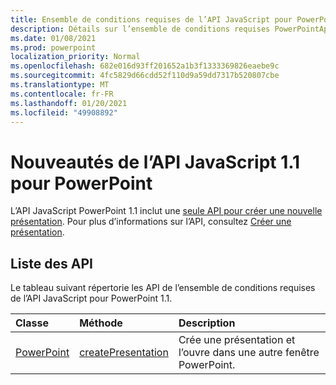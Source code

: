 ```yaml
---
title: Ensemble de conditions requises de l’API JavaScript pour PowerPoint 1.1
description: Détails sur l’ensemble de conditions requises PowerPointApi 1.1.
ms.date: 01/08/2021
ms.prod: powerpoint
localization_priority: Normal
ms.openlocfilehash: 682e016d93ff201652a1b3f1333369826eaebe9c
ms.sourcegitcommit: 4fc5829d66cdd52f110d9a59dd7317b520807cbe
ms.translationtype: MT
ms.contentlocale: fr-FR
ms.lasthandoff: 01/20/2021
ms.locfileid: "49908892"
---
```

# <a name="whats-new-in-powerpoint-javascript-api-11"></a>Nouveautés de l’API JavaScript 1.1 pour PowerPoint

L’API JavaScript PowerPoint 1.1 inclut une [seule API pour créer une nouvelle présentation](/javascript/api/powerpoint#powerpoint-createpresentation-base64file-). Pour plus d’informations sur l’API, consultez [Créer une présentation](../../powerpoint/powerpoint-add-ins.md#create-a-presentation).

## <a name="api-list"></a>Liste des API

Le tableau suivant répertorie les API de l’ensemble de conditions requises de l’API JavaScript pour PowerPoint 1.1.

| Classe | Méthode | Description |
|:---|:---|:---|
|[PowerPoint](/javascript/api/powerpoint)|[createPresentation](/javascript/api/powerpoint#powerpoint-createpresentation-base64file-)|Crée une présentation et l’ouvre dans une autre fenêtre PowerPoint.|